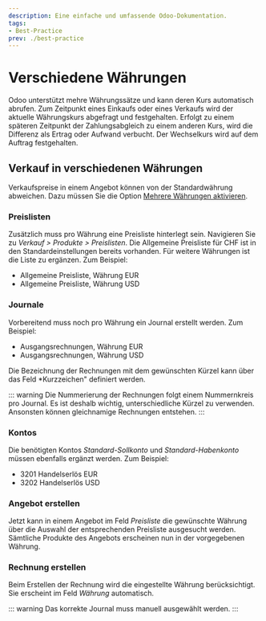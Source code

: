 ```yaml
---
description: Eine einfache und umfassende Odoo-Dokumentation.
tags:
- Best-Practice
prev: ./best-practice
---
```

# Verschiedene Währungen

Odoo unterstützt mehre Währungssätze und kann deren Kurs automatisch abrufen. Zum Zeitpunkt eines Einkaufs oder eines Verkaufs wird der aktuelle Währungskurs abgefragt und festgehalten. Erfolgt zu einem späteren Zeitpunkt der Zahlungsabgleich zu einem anderen Kurs, wird die Differenz als Ertrag oder Aufwand verbucht. Der Wechselkurs wird auf dem Auftrag festgehalten.

## Verkauf in verschiedenen Währungen

Verkaufspreise in einem Angebot können von der Standardwährung abweichen. Dazu müssen Sie die Option [Mehrere Währungen aktivieren](Finanzen%20Mehrere%20Währungen.md#Mehrere%20Währungen%20aktivieren).

### Preislisten

Zusätzlich muss pro Währung eine Preisliste hinterlegt sein. Navigieren Sie zu *Verkauf > Produkte > Preislisten*.
Die Allgemeine Preisliste für CHF ist in den Standardeinstellungen bereits vorhanden. Für weitere Währungen ist die Liste zu ergänzen. Zum Beispiel:
- Allgemeine Preisliste, Währung EUR
- Allgemeine Preisliste, Währung USD

### Journale

Vorbereitend muss noch pro Währung ein Journal erstellt werden. Zum Beispiel:
- Ausgangsrechnungen, Währung EUR
- Ausgangsrechnungen, Währung USD

Die Bezeichnung der Rechnungen mit dem gewünschten Kürzel kann über das Feld *Kurzzeichen" definiert werden.

::: warning
Die Nummerierung der Rechnungen folgt einem Nummernkreis pro Journal. Es ist deshalb wichtig, unterschiedliche Kürzel zu verwenden. Ansonsten können gleichnamige Rechnungen entstehen.
:::

### Kontos

Die benötigten Kontos *Standard-Sollkonto* und *Standard-Habenkonto* müssen ebenfalls ergänzt werden. Zum Beispiel:
* 3201 Handelserlös EUR
* 3202 Handelserlös USD

### Angebot erstellen

Jetzt kann in einem Angebot im Feld *Preisliste* die gewünschte Währung über die Auswahl der entsprechenden Preisliste ausgesucht werden. Sämtliche Produkte des Angebots erscheinen nun in der vorgegebenen Währung.

### Rechnung erstellen

Beim Erstellen der Rechnung wird die eingestellte Währung berücksichtigt. Sie erscheint im Feld *Währung* automatisch.

::: warning
Das korrekte Journal muss manuell ausgewählt werden.
:::

